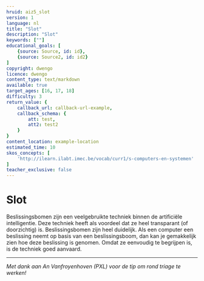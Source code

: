 ```yaml
---
hruid: aiz5_slot
version: 1
language: nl
title: "Slot"
description: "Slot"
keywords: [""]
educational_goals: [
    {source: Source, id: id}, 
    {source: Source2, id: id2}
]
copyright: dwengo
licence: dwengo
content_type: text/markdown
available: true
target_ages: [16, 17, 18]
difficulty: 3
return_value: {
    callback_url: callback-url-example,
    callback_schema: {
        att: test,
        att2: test2
    }
}
content_location: example-location
estimated_time: 10
skos_concepts: [
    'http://ilearn.ilabt.imec.be/vocab/curr1/s-computers-en-systemen'
]
teacher_exclusive: false
---
```


# Slot
Beslissingsbomen zijn een veelgebruikte techniek binnen de artificiële intelligentie. Deze techniek heeft als voordeel dat ze heel transparant (of doorzichtig) is. Beslissingsbomen zijn heel duidelijk. 
Als een computer een beslissing neemt op basis van een beslissingsboom, dan kan je gemakkelijk zien hoe deze beslissing is genomen. Omdat ze eenvoudig te begrijpen is, is de techniek goed aanvaard.  

-----------------------
*Met dank aan An Vanfroyenhoven (PXL) voor de tip om rond triage te werken!*
